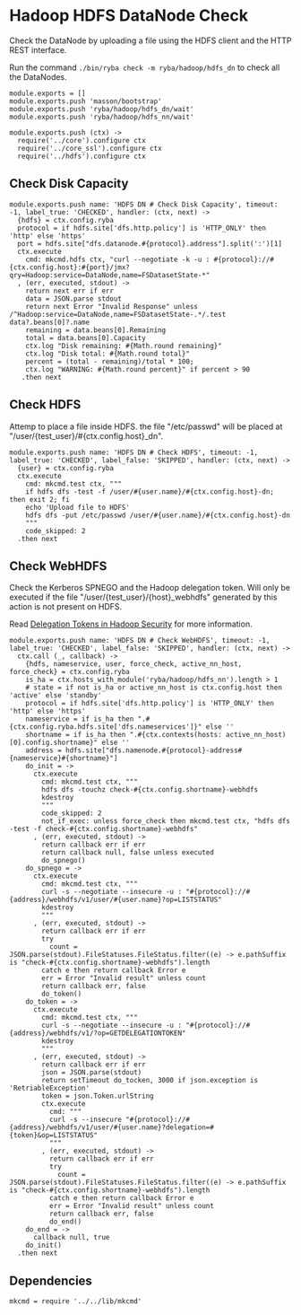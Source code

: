 
# Hadoop HDFS DataNode Check

Check the DataNode by uploading a file using the HDFS client and the HTTP REST
interface.

Run the command `./bin/ryba check -m ryba/hadoop/hdfs_dn` to check all the
DataNodes.

    module.exports = []
    module.exports.push 'masson/bootstrap'
    module.exports.push 'ryba/hadoop/hdfs_dn/wait'
    module.exports.push 'ryba/hadoop/hdfs_nn/wait'

    module.exports.push (ctx) ->
      require('../core').configure ctx
      require('../core_ssl').configure ctx
      require('../hdfs').configure ctx

## Check Disk Capacity

    module.exports.push name: 'HDFS DN # Check Disk Capacity', timeout: -1, label_true: 'CHECKED', handler: (ctx, next) ->
      {hdfs} = ctx.config.ryba
      protocol = if hdfs.site['dfs.http.policy'] is 'HTTP_ONLY' then 'http' else 'https'
      port = hdfs.site["dfs.datanode.#{protocol}.address"].split(':')[1]
      ctx.execute
        cmd: mkcmd.hdfs ctx, "curl --negotiate -k -u : #{protocol}://#{ctx.config.host}:#{port}/jmx?qry=Hadoop:service=DataNode,name=FSDatasetState-*"
      , (err, executed, stdout) ->
        return next err if err
        data = JSON.parse stdout
        return next Error "Invalid Response" unless /^Hadoop:service=DataNode,name=FSDatasetState-.*/.test data?.beans[0]?.name
        remaining = data.beans[0].Remaining
        total = data.beans[0].Capacity
        ctx.log "Disk remaining: #{Math.round remaining}"
        ctx.log "Disk total: #{Math.round total}"
        percent = (total - remaining)/total * 100;
        ctx.log "WARNING: #{Math.round percent}" if percent > 90
       .then next

## Check HDFS

Attemp to place a file inside HDFS. the file "/etc/passwd" will be placed at
"/user/{test\_user}/#{ctx.config.host}\_dn".

    module.exports.push name: 'HDFS DN # Check HDFS', timeout: -1, label_true: 'CHECKED', label_false: 'SKIPPED', handler: (ctx, next) ->
      {user} = ctx.config.ryba
      ctx.execute
        cmd: mkcmd.test ctx, """
        if hdfs dfs -test -f /user/#{user.name}/#{ctx.config.host}-dn; then exit 2; fi
        echo 'Upload file to HDFS'
        hdfs dfs -put /etc/passwd /user/#{user.name}/#{ctx.config.host}-dn
        """
        code_skipped: 2
      .then next

## Check WebHDFS

Check the Kerberos SPNEGO and the Hadoop delegation token. Will only be
executed if the file "/user/{test\_user}/{host}\_webhdfs" generated by this action
is not present on HDFS.

Read [Delegation Tokens in Hadoop Security](http://www.kodkast.com/blogs/hadoop/delegation-tokens-in-hadoop-security)
for more information.

    module.exports.push name: 'HDFS DN # Check WebHDFS', timeout: -1, label_true: 'CHECKED', label_false: 'SKIPPED', handler: (ctx, next) ->
      ctx.call (_, callback) ->
        {hdfs, nameservice, user, force_check, active_nn_host, force_check} = ctx.config.ryba
        is_ha = ctx.hosts_with_module('ryba/hadoop/hdfs_nn').length > 1
        # state = if not is_ha or active_nn_host is ctx.config.host then 'active' else 'standby'
        protocol = if hdfs.site['dfs.http.policy'] is 'HTTP_ONLY' then 'http' else 'https'
        nameservice = if is_ha then ".#{ctx.config.ryba.hdfs.site['dfs.nameservices']}" else ''
        shortname = if is_ha then ".#{ctx.contexts(hosts: active_nn_host)[0].config.shortname}" else ''
        address = hdfs.site["dfs.namenode.#{protocol}-address#{nameservice}#{shortname}"]
        do_init = ->
          ctx.execute
            cmd: mkcmd.test ctx, """
            hdfs dfs -touchz check-#{ctx.config.shortname}-webhdfs
            kdestroy
            """
            code_skipped: 2
            not_if_exec: unless force_check then mkcmd.test ctx, "hdfs dfs -test -f check-#{ctx.config.shortname}-webhdfs"
          , (err, executed, stdout) ->
            return callback err if err
            return callback null, false unless executed
            do_spnego()
        do_spnego = ->
          ctx.execute
            cmd: mkcmd.test ctx, """
            curl -s --negotiate --insecure -u : "#{protocol}://#{address}/webhdfs/v1/user/#{user.name}?op=LISTSTATUS"
            kdestroy
            """
          , (err, executed, stdout) ->
            return callback err if err
            try
              count = JSON.parse(stdout).FileStatuses.FileStatus.filter((e) -> e.pathSuffix is "check-#{ctx.config.shortname}-webhdfs").length
            catch e then return callback Error e
            err = Error "Invalid result" unless count
            return callback err, false
            do_token()
        do_token = ->
          ctx.execute
            cmd: mkcmd.test ctx, """
            curl -s --negotiate --insecure -u : "#{protocol}://#{address}/webhdfs/v1/?op=GETDELEGATIONTOKEN"
            kdestroy
            """
          , (err, executed, stdout) ->
            return callback err if err
            json = JSON.parse(stdout)
            return setTimeout do_tocken, 3000 if json.exception is 'RetriableException'
            token = json.Token.urlString
            ctx.execute
              cmd: """
              curl -s --insecure "#{protocol}://#{address}/webhdfs/v1/user/#{user.name}?delegation=#{token}&op=LISTSTATUS"
              """
            , (err, executed, stdout) ->
              return callback err if err
              try
                count = JSON.parse(stdout).FileStatuses.FileStatus.filter((e) -> e.pathSuffix is "check-#{ctx.config.shortname}-webhdfs").length
              catch e then return callback Error e
              err = Error "Invalid result" unless count
              return callback err, false
              do_end()
        do_end = ->
          callback null, true
        do_init()
      .then next

## Dependencies

    mkcmd = require '../../lib/mkcmd'
